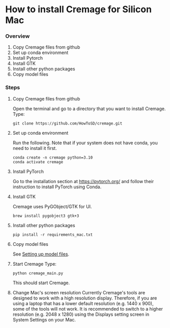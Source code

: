 # How to install Cremage for Silicon Mac

### Overview
1. Copy Cremage files from github
1. Set up conda environment
1. Install Pytorch
1. Install GTK
1. Install other python packages
1. Copy model files

### Steps
1. Copy Cremage files from github

   Open the terminal and go to a directory that you want to install Cremage.
   Type:
   ```
   git clone https://github.com/HowToSD/cremage.git
   ```

2. Set up conda environment

   Run the following. Note that if your system does not have conda, you need to install it first.

    ```
    conda create -n cremage python=3.10
    conda activate cremage
    ```

3. Install PyTorch

    Go to the installation section at https://pytorch.org/ and follow their instruction to install PyTorch using Conda.

4. Install GTK

    Cremage uses PyGObject/GTK for UI.
    ```
    brew install pygobject3 gtk+3
    ```

5. Install other python packages
    ```
    pip install -r requirements_mac.txt
    ```

6. Copy model files
   
    See [Setting up model files](setting_up_model_files.md).

7. Start Cremage
   Type:
   ```
   python cremage_main.py
   ```
   This should start Cremage.

8. Change Mac's screen resolution
   Currently Cremage's tools are designed to work with a high resolution display.
   Therefore, if you are using a laptop that has a lower default resolution (e.g. 1440 x 900), some of the tools will not work.  It is recommended to switch to a higher resolution (e.g. 2048 x 1280) using the Displays setting screen in System Settings on your Mac.